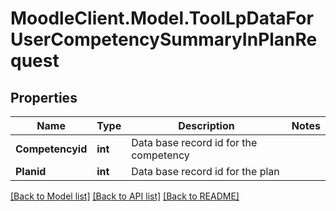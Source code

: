 # MoodleClient.Model.ToolLpDataForUserCompetencySummaryInPlanRequest

## Properties

Name | Type | Description | Notes
------------ | ------------- | ------------- | -------------
**Competencyid** | **int** | Data base record id for the competency | 
**Planid** | **int** | Data base record id for the plan | 

[[Back to Model list]](../README.md#documentation-for-models) [[Back to API list]](../README.md#documentation-for-api-endpoints) [[Back to README]](../README.md)

